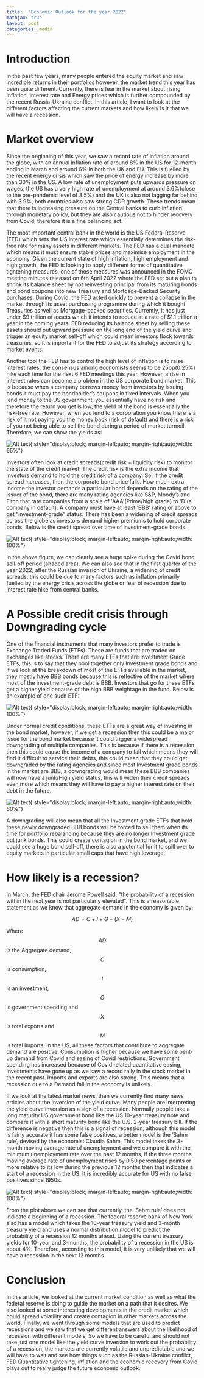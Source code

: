 ```yaml
---
title:  "Economic Outlook for the year 2022"
mathjax: true
layout: post
categories: media
---
```


# Introduction
In the past few years, many people entered the equity market and saw incredible returns in their portfolios however,
the market trend this year has been quite different. Currently, there is fear in the market about rising Inflation, 
Interest rate and Energy prices which is further compounded by the recent Russia-Ukraine conflict. In this article,
I want to look at the different factors affecting the current markets and how likely is it that we will have a recession. 

# Market overview
Since the beginning of this year, we saw a record rate of inflation around the globe, with an annual inflation rate of around 8% in the US for 12-month ending in March and around 6% in both the UK and EU. This is fuelled by the recent energy crisis which saw the price of energy increase by more than 30% in the US. A low rate of unemployment puts upwards pressure on wages, the US has a very high rate of unemployment at around 3.6%(close to the pre-pandemic level of 3.5%) and the UK is also not lagging far behind with 3.9%, both countries also saw strong GDP growth. These trends mean that there is increasing pressure on the Central banks to curb inflation through monetary policy, but they are also cautious not to hinder recovery from Covid, therefore it is a fine balancing act.


The most important central bank in the world is the US Federal Reserve (FED) which sets the US interest rate which essentially determines the risk-free rate for many assets in different markets. The FED has a dual mandate which means it must ensure stable prices and maximise employment in the economy. Given the current state of high inflation, high employment and high growth, the FED is looking to apply different forms of quantitative tightening measures, one of those measures was announced in the FOMC meeting minutes released on 6th April 2022 where the FED set out a plan to shrink its balance sheet by not reinvesting principal from its maturing bonds and bond coupons into new Treasury and Mortgage-Backed Security purchases. During Covid, the FED acted quickly to prevent a collapse in the market through its asset purchasing programme during which it bought Treasuries as well as Mortgage-backed securities. Currently, it has just under $9 trillion of assets which it intends to reduce at a rate of $1.1 trillion a year in the coming years. FED reducing its balance sheet by selling these assets should put upward pressure on the long end of the yield curve and trigger an equity market sell-off which could mean investors flock towards treasuries, so it is important for the FED to adjust its strategy according to market events.


Another tool the FED has to control the high level of inflation is to raise interest rates, the consensus among economists seems to be 25bp(0.25%) hike each time for the next 6 FED meetings this year. However, a rise in interest rates can become a problem in the US corporate bond market. This is because when a company borrows money from investors by issuing bonds it must pay the bondholder’s coupons in fixed intervals. When you lend money to the US government, you essentially have no risk and therefore the return you get is low, the yield of the bond is essentially the risk-free rate. However, when you lend to a corporation you know there is a risk of it not paying you the money back (risk of default) and there is a risk of you not being able to sell the bond during a period of market turmoil. Therefore, we can show the yields as:

![Alt text](https://raw.githubusercontent.com/mizanur55/mizanur55.github.io/master/_posts/Article_2_files/gov_vs_corp.png){:style="display:block; margin-left:auto; margin-right:auto;width: 65%"}

Investors often look at credit spreads(credit risk + liquidity risk) to monitor the state of the credit market. The credit risk is the extra income that investors demand to hold the credit risk of a company. So, if the credit spread increases, then the corporate bond price falls. How much extra income the investor demands a particular bond depends on the rating of the issuer of the bond, there are many rating agencies like S&P, Moody’s and Fitch that rate companies from a scale of 'AAA'(Prime/high grade) to 'D'(a company in default). A company must have at least 'BBB' rating or above to get “investment-grade” status. There has been a widening of credit spreads across the globe as investors demand higher premiums to hold corporate bonds. Below is the credit spread over time of investment-grade bonds.

![Alt text](https://raw.githubusercontent.com/mizanur55/mizanur55.github.io/master/_posts/Article_2_files/BBB_spread.png){:style="display:block; margin-left:auto; margin-right:auto;width: 100%"}

In the above figure, we can clearly see a huge spike during the Covid bond sell-off period (shaded area). We can also see that in the first quarter of the year 2022, after the Russian invasion of Ukraine, a widening of credit spreads, this could be due to many factors such as inflation primarily fuelled by the energy crisis across the globe or fear of recession due to interest rate hike from central banks. 

# A Possible credit crisis through Downgrading cycle
One of the financial instruments that many investors prefer to trade is Exchange Traded Funds (ETFs). These are funds that are traded on exchanges like stocks. There are many ETFs that are Investment Grade ETFs, this is to say that they pool together only Investment grade bonds and if we look at the breakdown of most of the ETFs available in the market, they mostly have BBB bonds because this is reflective of the market where most of the investment-grade debt is BBB. Investors that go for these ETFs get a higher yield because of the high BBB weightage in the fund. Below is an example of one such ETF:

![Alt text](https://raw.githubusercontent.com/mizanur55/mizanur55.github.io/master/_posts/Article_2_files/I_shares_etf_breakdown.png){:style="display:block; margin-left:auto; margin-right:auto;width: 100%"}

Under normal credit conditions, these ETFs are a great way of investing in the bond market, however, if we get a recession then this could be a major issue for the bond market because it could trigger a widespread downgrading of multiple companies. This is because if there is a recession then this could cause the income of a company to fall which means they will find it difficult to service their debts, this could mean that they could get downgraded by the rating agencies and since most Investment grade bonds in the market are BBB, a downgrading would mean these BBB companies will now have a junk/High yield status, this will widen their credit spreads even more which means they will have to pay a higher interest rate on their debt in the future. 

![Alt text](https://raw.githubusercontent.com/mizanur55/mizanur55.github.io/master/_posts/Article_2_files/Downgrading_cycle.png){:style="display:block; margin-left:auto; margin-right:auto;width: 60%"}

A downgrading will also mean that all the Investment grade ETFs that hold these newly downgraded BBB bonds will be forced to sell them when its time for portfolio rebalancing because they are no longer Investment grade but junk bonds. This could create contagion in the bond market, and we could see a huge bond sell-off, there is also a potential for it to spill over to equity markets in particular small caps that have high leverage.

# How likely is a recession?
In March, the FED chair Jerome Powell said, "the probability of a recession within the next year is not particularly elevated". This is a reasonable statement as we know that aggregate demand in the economy is given by:

$$ AD = C + I + G + (X - M) $$

Where $$ AD $$ is the Aggregate demand, $$ C $$ is consumption, $$ I $$ is an investment, $$ G $$ is government spending and $$ X $$ is total exports and $$ M $$ is total imports. In the US, all these factors that contribute to aggregate demand are positive. Consumption is higher because we have some pent-up demand from Covid and easing of Covid restrictions, Government spending has increased because of Covid related quantitative easing, Investments have gone up as we saw a record rally in the stock market in the recent past. Imports and exports are also strong. This means that a recession due to a Demand fall in the economy is unlikely.

If we look at the latest market news, then we currently find many news articles about the inversion of the yield curve. Many people are interpreting the yield curve inversion as a sign of a recession. Normally people take a long maturity US government bond like the US 10-year treasury note and compare it with a short maturity bond like the U.S. 2-year treasury bill. If the difference is negative then this is a signal of recession, although this model is fairly accurate it has some false positives, a better model is the ‘Sahm rule’, devised by the economist Claudia Sahm, This model takes the 3-month moving average rate of unemployment and we compare it with the minimum unemployment rate over the past 12 months, if the three months moving average rate of unemployment rises by 0.50 percentage points or more relative to its low during the previous 12 months then that indicates a start of a recession in the US. It is incredibly accurate for US with no false positives since 1950s.

![Alt text](https://raw.githubusercontent.com/mizanur55/mizanur55.github.io/master/_posts/Article_2_files/sahm_rule.png){:style="display:block; margin-left:auto; margin-right:auto;width: 100%"}

From the plot above we can see that currently, the ‘Sahm rule’ does not indicate a beginning of a recession. The federal reserve bank of New York also has a model which takes the 10-year treasury yield and 3-month treasury yield and uses a normal distribution model to predict the probability of a recession 12 months ahead. Using the current treasury yields for 10-year and 3-months, the probability of a recession in the US is about 4%. Therefore, according to this model, it is very unlikely that we will have a recession in the next 12 months.

# Conclusion
In this article, we looked at the current market condition as well as what the federal reserve is doing to guide the market on a path that it desires. We also looked at some interesting developments in the credit market which could spread volatility and create contagion in other markets across the world. Finally, we went through some models that are used to predict recessions and we saw that we get different answers about the likelihood of recession with different models, So we have to be careful and should not take just one model like the yield curve inversion to work out the probability of a recession, the markets are currently volatile and unpredictable and we will have to wait and see how things such as the Russian-Ukraine conflict, FED Quantitative tightening, inflation and the economic recovery from Covid plays out to really judge the future economic outlook. 

